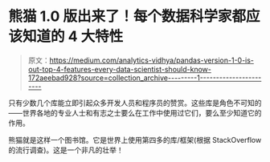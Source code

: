 # 熊猫 1.0 版出来了！每个数据科学家都应该知道的 4 大特性

> 原文：<https://medium.com/analytics-vidhya/pandas-version-1-0-is-out-top-4-features-every-data-scientist-should-know-172aeebad928?source=collection_archive---------1----------------------->

只有少数几个库能立即引起众多开发人员和程序员的赞赏。这些库是角色不可知的——世界各地的专业人士和有志之士要么在工作中使用过它们，要么至少知道它的作用。

熊猫就是这样一个图书馆。它是世界上使用第四多的库/框架(根据 StackOverflow 的流行调查)。这是一个非凡的壮举！